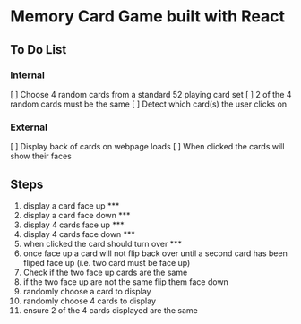 # Memory Card Game built with React

## To Do List
### Internal
[ ] Choose 4 random cards from a standard 52 playing card set
  [ ] 2 of the 4 random cards must be the same
[ ] Detect which card(s) the user clicks on
### External
[ ] Display back of cards on webpage loads
[ ] When clicked the cards will show their faces

## Steps
1. display a card face up ***
2. display a card face down ***
2. display 4 cards face up ***
3. display 4 cards face down ***
4. when clicked the card should turn over ***
5. once face up a card will not flip back over until a second card has been fliped face up (i.e. two card must be face up)
6. Check if the two face up cards are the same
7. if the two face up are not the same flip them face down
8. randomly choose a card to display
9. randomly choose 4 cards to display
10. ensure 2 of the 4 cards displayed are the same